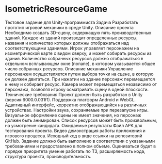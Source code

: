 # IsometricResourceGame

Тестовое задание для Unity-программиста
Задача
   Разработать прототип игровой механики в среде Unity.
Описание проекта
  Необходимо создать 3D-сцену, содержащую пять производственных зданий. Каждое из зданий производит определенные ресурсы, названия и количество которых должны отображаться над соответствующими зданиями.
     Игрок управляет персонажем на изометрической карте с видом сверху, и может собирать ресурсы из зданий. Количество собранных ресурсов должно отображаться в отдельном всплывающем окне (попапе), в котором указывается общее число собранных ресурсов.
Описание механики
     Управление персонажем осуществляется путем выбора точки на сцене, в которую он должен двигаться. При нажатии на здание персонаж перемещается к нему и собирает ресурс.
     Камера может перемещаться независимо от персонажа, позволяя игроку осматривать сцену в одной плоскости.
Технические требования
Проект должен быть разработан в Unity (версия 6000.0.031f1).
Поддержка платформ Android и WebGL.
Адаптивный интерфейс, корректно отображающийся на различных устройствах.
Настройки звука, сохраняемые при перезапуске игры.
Визуальное оформление сцены не имеет значения, но персонаж должен быть анимирован.
Список ресурсов может быть произвольным, на усмотрение кандидата.
Ожидаемые результаты
Файл APK для тестирования проекта.
Видео демонстрация работы приложения и игрового процесса.
Исходный код в виде ссылки на репозиторий GitHub.
    Задание должно быть выполнено в соответствии с указанными требованиями и предоставлено в полном объеме.
     Оцениваться будет в порядке приоритета умение работать по ТЗ, расширяемость кода, структура проекта, производительность.

